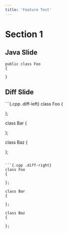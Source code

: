 ```yaml
---
title: 'Feature Test'
---
```


# Section 1

## Java Slide

```{.java}
public class Foo
{

}
```

## Diff Slide

<div class="diff-container">
```{.cpp .diff-left}
class Foo
{

};

class Bar
{

};

class Baz
{

};
```

```{.cpp .diff-right}
class Foo
{

};

class Bar
{

};

class Baz
{

};
```
</div>
